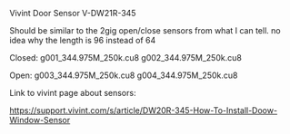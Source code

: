 Vivint Door Sensor V-DW21R-345

Should be similar to the 2gig open/close sensors from what I can tell. no idea why the length is 96 instead of 64

Closed:
 g001_344.975M_250k.cu8 
 g002_344.975M_250k.cu8 

Open:
 g003_344.975M_250k.cu8 
 g004_344.975M_250k.cu8 

Link to vivint page about sensors:

https://support.vivint.com/s/article/DW20R-345-How-To-Install-Doow-Window-Sensor


